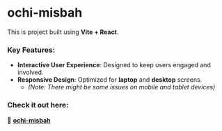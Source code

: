 # **ochi-misbah**

This is project built using **Vite + React**.

### **Key Features**:
- **Interactive User Experience**: Designed to keep users engaged and involved.
- **Responsive Design**: Optimized for **laptop** and **desktop** screens.
  - *(Note: There might be some issues on mobile and tablet devices)*

### **Check it out here**:  
🔗 [**ochi-misbah**](https://ochi-misbah.netlify.app/)
